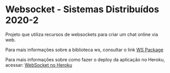 # Websocket - Sistemas Distribuídos 2020-2

Projeto que utiliza recursos de websockets para criar um chat online via web.

Para mais informações sobre a biblioteca ws, consultar o link [WS Package](https://github.com/websockets/ws)

Para mais informações sobre como fazer o deploy da aplicação no Heroku, acessar: [WebSocket no Heroku](https://devcenter.heroku.com/articles/node-websockets)